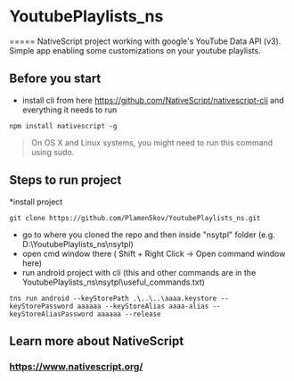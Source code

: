 # YoutubePlaylists_ns 
=====
NativeScript project working with google's YouTube Data API (v3). Simple app enabling some customizations on your youtube playlists.

## Before you start

* install cli from here https://github.com/NativeScript/nativescript-cli and everything it needs to run
```Shell
npm install nativescript -g
```
> On OS X and Linux systems, you might need to run this command using sudo.

## Steps to run project

*install project
```Shell
git clone https://github.com/Plamen5kov/YoutubePlaylists_ns.git
```
* go to where you cloned the repo and then inside "nsytpl" folder (e.g. D:\YoutubePlaylists_ns\nsytpl) 
* open cmd window there ( Shift + Right Click  -> Open command window here)
* run android project with cli (this and other commands are in the YoutubePlaylists_ns\nsytpl\useful_commands.txt)
```Shell
tns run android --keyStorePath .\..\..\aaaa.keystore --keyStorePassword aaaaaa --keyStoreAlias aaaa-alias --keyStoreAliasPassword aaaaaa --release
```
## Learn more about NativeScript
### https://www.nativescript.org/
